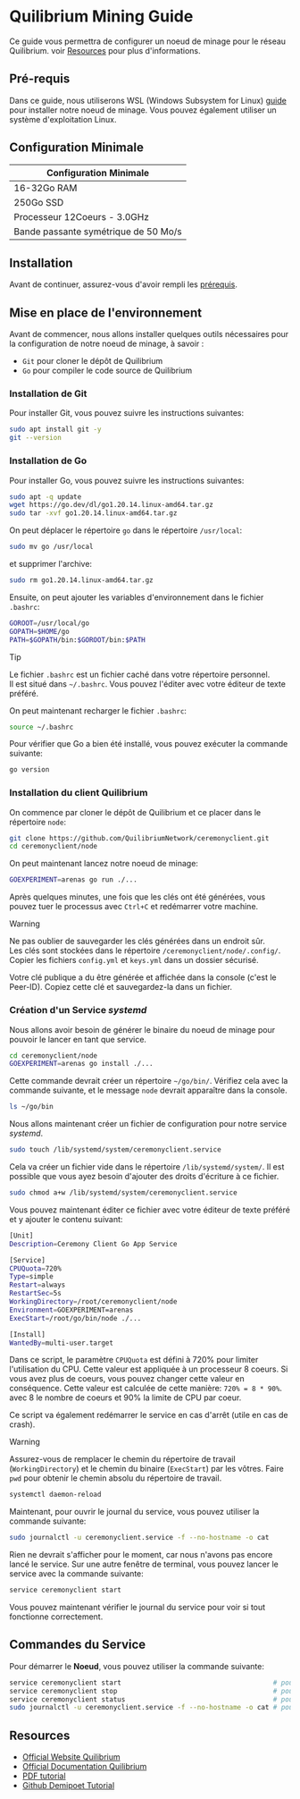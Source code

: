 # Quilibrium Mining Guide

Ce guide vous permettra de configurer un noeud de minage pour le réseau Quilibrium.
voir [Resources](#resources) pour plus d'informations.

## Pré-requis

Dans ce guide, nous utiliserons WSL (Windows Subsystem for Linux) [guide](https://docs.microsoft.com/en-us/windows/wsl/install) pour installer notre noeud de minage. Vous pouvez également utiliser un système d'exploitation Linux.

## Configuration Minimale

| Configuration Minimale               |
| ------------------------------------ |
| 16-32Go RAM                          |
| 250Go SSD                            |
| Processeur 12Coeurs - 3.0GHz         |
| Bande passante symétrique de 50 Mo/s |

## Installation

Avant de continuer, assurez-vous d'avoir rempli les [prérequis](#pré-requis).

## Mise en place de l'environnement

Avant de commencer, nous allons installer quelques outils nécessaires pour la configuration de notre noeud de minage, à savoir :

- `Git` pour cloner le dépôt de Quilibrium
- `Go` pour compiler le code source de Quilibrium

### Installation de Git

Pour installer Git, vous pouvez suivre les instructions suivantes:

```bash
sudo apt install git -y
git --version
```

### Installation de Go

Pour installer Go, vous pouvez suivre les instructions suivantes:

```bash
sudo apt -q update
wget https://go.dev/dl/go1.20.14.linux-amd64.tar.gz
sudo tar -xvf go1.20.14.linux-amd64.tar.gz
```

On peut déplacer le répertoire `go` dans le répertoire `/usr/local`:

```bash
sudo mv go /usr/local
```

et supprimer l'archive:

```bash
sudo rm go1.20.14.linux-amd64.tar.gz
```

Ensuite, on peut ajouter les variables d'environnement dans le fichier `.bashrc`:

```bash
GOROOT=/usr/local/go
GOPATH=$HOME/go
PATH=$GOPATH/bin:$GOROOT/bin:$PATH
```

> [!TIP]
> Le fichier `.bashrc` est un fichier caché dans votre répertoire personnel. \
> Il est situé dans `~/.bashrc`. Vous pouvez l'éditer avec votre éditeur de texte préféré.

On peut maintenant recharger le fichier `.bashrc`:

```bash
source ~/.bashrc
```

Pour vérifier que Go a bien été installé, vous pouvez exécuter la commande suivante:

```bash
go version
```

### Installation du client Quilibrium

On commence par cloner le dépôt de Quilibrium et ce placer dans le répertoire `node`:

```bash
git clone https://github.com/QuilibriumNetwork/ceremonyclient.git
cd ceremonyclient/node
```

On peut maintenant lancez notre noeud de minage:

```bash
GOEXPERIMENT=arenas go run ./...
```

Après quelques minutes, une fois que les clés ont été générées, vous pouvez tuer le processus avec `Ctrl+C` et redémarrer votre machine.

> [!WARNING]
> Ne pas oublier de sauvegarder les clés générées dans un endroit sûr. \
> Les clés sont stockées dans le répertoire `/ceremonyclient/node/.config/`. \
> Copier les fichiers `config.yml` et `keys.yml` dans un dossier sécurisé.

Votre clé publique a du être générée et affichée dans la console (c'est le Peer-ID).
Copiez cette clé et sauvegardez-la dans un fichier.

### Création d'un Service _systemd_

Nous allons avoir besoin de générer le binaire du noeud de minage pour pouvoir le lancer en tant que service.

```bash
cd ceremonyclient/node
GOEXPERIMENT=arenas go install ./...
```

Cette commande devrait créer un répertoire `~/go/bin/`. Vérifiez cela avec la commande suivante, et le message `node` devrait apparaître dans la console.

```bash
ls ~/go/bin
```

Nous allons maintenant créer un fichier de configuration pour notre service _systemd_.

```bash
sudo touch /lib/systemd/system/ceremonyclient.service
```

Cela va créer un fichier vide dans le répertoire `/lib/systemd/system/`.
Il est possible que vous ayez besoin d'ajouter des droits d'écriture à ce fichier.

```bash
sudo chmod a+w /lib/systemd/system/ceremonyclient.service
```

Vous pouvez maintenant éditer ce fichier avec votre éditeur de texte préféré et y ajouter le contenu suivant:

```bash
[Unit]
Description=Ceremony Client Go App Service

[Service]
CPUQuota=720%
Type=simple
Restart=always
RestartSec=5s
WorkingDirectory=/root/ceremonyclient/node
Environment=GOEXPERIMENT=arenas
ExecStart=/root/go/bin/node ./...

[Install]
WantedBy=multi-user.target
```

Dans ce script, le paramètre `CPUQuota` est défini à 720% pour limiter l'utilisation du CPU.
Cette valeur est appliquée à un processeur 8 coeurs. Si vous avez plus de coeurs, vous pouvez changer cette valeur en conséquence.
Cette valeur est calculée de cette manière: `720% = 8 * 90%`.
avec 8 le nombre de coeurs et 90% la limite de CPU par coeur.

Ce script va également redémarrer le service en cas d'arrêt (utile en cas de crash).

> [!WARNING]
> Assurez-vous de remplacer le chemin du répertoire de travail (`WorkingDirectory`) et le chemin du binaire (`ExecStart`) par les vôtres.
> Faire `pwd` pour obtenir le chemin absolu du répertoire de travail.

```bash
systemctl daemon-reload
```

Maintenant, pour ouvrir le journal du service, vous pouvez utiliser la commande suivante:

```bash
sudo journalctl -u ceremonyclient.service -f --no-hostname -o cat
```

Rien ne devrait s'afficher pour le moment, car nous n'avons pas encore lancé le service.
Sur une autre fenêtre de terminal, vous pouvez lancer le service avec la commande suivante:

```bash
service ceremonyclient start
```

Vous pouvez maintenant vérifier le journal du service pour voir si tout fonctionne correctement.

## Commandes du Service

Pour démarrer le **Noeud**, vous pouvez utiliser la commande suivante:

```bash
service ceremonyclient start                                      # pour démarrer le service
service ceremonyclient stop                                       # pour arrêter le service
service ceremonyclient status                                     # pour vérifier le statut du service (CTRL+C pour quitter)
sudo journalctl -u ceremonyclient.service -f --no-hostname -o cat # pour afficher le journal du service
```

## Resources

- [Official Website Quilibrium](https://quilibrium.com/)
- [Official Documentation Quilibrium](https://quilibrium.com/docs)
- [PDF tutorial](./resources/documentation.pdf)
- [Github Demipoet Tutorial](https://github.com/demipoet/quilibrium-guide)
